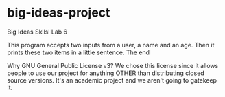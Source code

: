 # big-ideas-project
Big Ideas Skilsl Lab 6

This program accepts two inputs from a user, a name and an age.
Then it prints these two items in a little sentence. 
The end

Why GNU General Public License v3?
We chose this license since it allows people to use our project for anything OTHER than distributing closed source versions. It's an academic project and we aren't going to gatekeep it.
